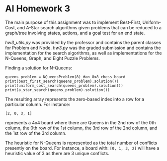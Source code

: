 # AI Homework 3

The main purpose of this assignment was to implement Best-First, Uniform-Cost, and A-Star search algorithms given problems that can be reduced to a graph/tree involving states, actions, and a goal test for an end state.

*hw3_utils.py* was provided by the professor and contains the parent classes for Problem and Node.
*hw3.py* was the graded submission and contains the implementation for the search algorithms, as well as implementations for the N-Queens, Graph, and Eight Puzzle Problems.

Finding a solution for N-Queens:
```
queens_problem = NQueensProblem(8) #an 8x8 chess board
print(best_first_search(queens_problem).solution())
print(uniform_cost_search(queens_problem).solution())
print(a_star_search(queens_problem).solution())
```
The resulting array represents the zero-based index into a row for a particular column. For instance:
```
[2, 0, 3, 1]
```
represents a 4x4 board where there are Queens in the 2nd row of the 0th column, the 0th row of the 1st column, the 3rd row of the 2nd column, and the 1st row of the 3rd column.

The heuristic for N-Queens is represented as the total number of conflicts presently on the board. For instance, a board with:
`[0, 1, 3, 2]`
will have a heuristic value of 3 as there are 3 unique conflicts.
